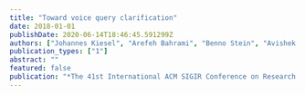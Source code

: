 ```yaml
---
title: "Toward voice query clarification"
date: 2018-01-01
publishDate: 2020-06-14T18:46:45.591299Z
authors: ["Johannes Kiesel", "Arefeh Bahrami", "Benno Stein", "Avishek Anand", "Matthias Hagen"]
publication_types: ["1"]
abstract: ""
featured: false
publication: "*The 41st International ACM SIGIR Conference on Research & Development in Information Retrieval*"
---
```


